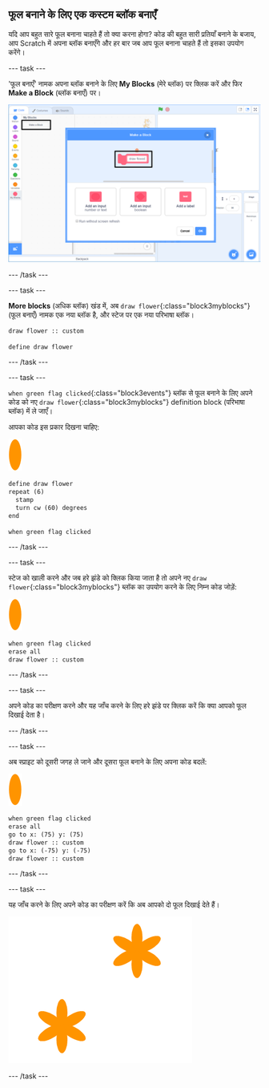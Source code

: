 ## फूल बनाने के लिए एक कस्टम ब्लॉक बनाएँ

यदि आप बहुत सारे फूल बनाना चाहते हैं तो क्या करना होगा? कोड की बहुत सारी प्रतियाँ बनाने के बजाय, आप Scratch में अपना ब्लॉक बनाएँगे और हर बार जब आप फूल बनाना चाहते हैं तो इसका उपयोग करेंगे।

\--- task \---

'फूल बनाएँ' नामक अपना ब्लॉक बनाने के लिए **My Blocks** (मेरे ब्लॉक) पर क्लिक करें और फिर **Make a Block** (ब्लॉक बनाएँ) पर।

![स्क्रीनशॉट](images/flower-make-block.png)

\--- /task \---

\--- task \---

**More blocks** (अधिक ब्लॉक) खंड में, अब `draw flower`{:class="block3myblocks"} (फूल बनाएँ) नामक एक नया ब्लॉक है, और स्टेज पर एक नया परिभाषा ब्लॉक।

```blocks3
draw flower :: custom

define draw flower
```

\--- /task \---

\--- task \---

`when green flag clicked`{:class="block3events"} ब्लॉक से फूल बनाने के लिए अपने कोड को नए `draw flower`{:class="block3myblocks"} definition block (परिभाषा ब्लॉक) में ले जाएँ।

आपका कोड इस प्रकार दिखना चाहिए:

![फूल स्प्राइट](images/flower-sprite.png)

```blocks3
define draw flower
repeat (6) 
  stamp
  turn cw (60) degrees
end

when green flag clicked
```

\--- /task \---

\--- task \---

स्टेज को खाली करने और जब हरे झंडे को क्लिक किया जाता है तो अपने नए `draw flower`{:class="block3myblocks"} ब्लॉक का उपयोग करने के लिए निम्न कोड जोड़ें:

![फूल स्प्राइट](images/flower-sprite.png)

```blocks3
when green flag clicked
erase all
draw flower :: custom
```

\--- /task \---

\--- task \---

अपने कोड का परीक्षण करने और यह जाँच करने के लिए हरे झंडे पर क्लिक करें कि क्या आपको फूल दिखाई देता है।

\--- /task \---

\--- task \---

अब स्प्राइट को दूसरी जगह ले जाने और दूसरा फूल बनाने के लिए अपना कोड बदलें:

![फूल स्प्राइट](images/flower-sprite.png)

```blocks3
when green flag clicked
erase all
go to x: (75) y: (75)
draw flower :: custom
go to x: (-75) y: (-75)
draw flower :: custom 
```

\--- /task \---

\--- task \---

यह जाँच करने के लिए अपने कोड का परीक्षण करें कि अब आपको दो फूल दिखाई देते हैं।

![स्क्रीनशॉट](images/flower-two.png)

\--- /task \---